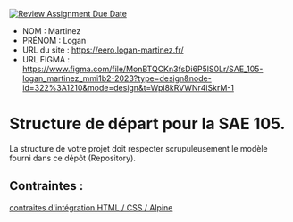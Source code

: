 [![Review Assignment Due Date](https://classroom.github.com/assets/deadline-readme-button-24ddc0f5d75046c5622901739e7c5dd533143b0c8e959d652212380cedb1ea36.svg)](https://classroom.github.com/a/kGMeGFDJ)
- NOM : Martinez
- PRÉNOM : Logan
- URL du site : https://eero.logan-martinez.fr/
- URL FIGMA : https://www.figma.com/file/MonBTQCKn3fsDi6P5lS0Lr/SAE_105-logan_martinez_mmi1b2-2023?type=design&node-id=322%3A1210&mode=design&t=Wpi8kRVWNr4iSkrM-1

# Structure de départ pour la SAE 105.

La structure de votre projet doit respecter scrupuleusement le modèle fourni dans ce dépôt (Repository).

## Contraintes :
[contraites d'intégration HTML / CSS / Alpine](https://moodle.univ-fcomte.fr/mod/page/view.php?id=645799)
